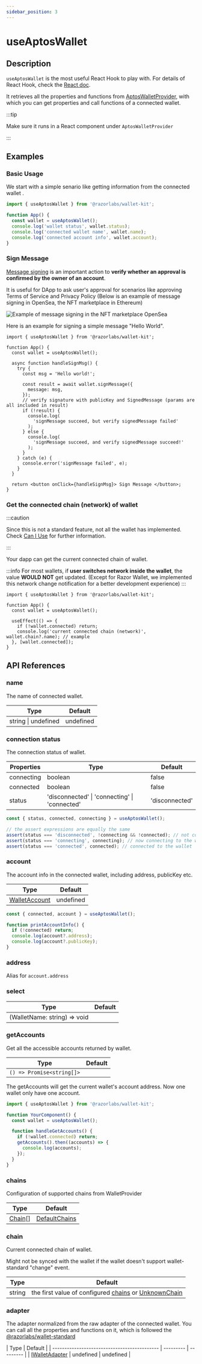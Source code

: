 ```yaml
---
sidebar_position: 3
---
```


# useAptosWallet

## Description

`useAptosWallet` is the most useful React Hook to play with. For details of React Hook, check
the [React doc](https://reactjs.org/docs/hooks-intro.html).

It retrieves all the properties and functions from [AptosWalletProvider](/docs/components/aptoswalletprovider), with which you can
get properties and call functions of a connected wallet.

:::tip

Make sure it runs in a React component under `AptosWalletProvider`

:::

## Examples

### Basic Usage

We start with a simple senario like getting information from the connected wallet .

```jsx
import { useAptosWallet } from '@razorlabs/wallet-kit';

function App() {
  const wallet = useAptosWallet();
  console.log('wallet status', wallet.status);
  console.log('connected wallet name', wallet.name);
  console.log('connected account info', wallet.account);
}
```

### Sign Message

[Message signing](https://en.bitcoin.it/wiki/Message_signing#:~:text=Message%20signing%20is%20the%20action,they%20correspond%20to%20each%20other.)
is an important action to **verify whether an approval is confirmed by the owner of an account**.

It is useful for DApp to ask user's approval for scenarios like approving Terms of Service and Privacy Policy (Below is
an example of message signing in OpenSea, the NFT marketplace in Ethereum)

![Example of message signing in the NFT marketplace OpenSea](/img/signmsg.png)

Here is an example for signing a simple message "Hello World".

```tsx
import { useAptosWallet } from '@razorlabs/wallet-kit';

function App() {
  const wallet = useAptosWallet();

  async function handleSignMsg() {
    try {
      const msg = 'Hello world!';

      const result = await wallet.signMessage({
        message: msg,
      });
      // verify signature with publicKey and SignedMessage (params are all included in result)
      if (!result) {
        console.log(
          'signMessage succeed, but verify signedMessage failed'
        );
      } else {
        console.log(
          'signMessage succeed, and verify signedMessage succeed!'
        );
      }
    } catch (e) {
      console.error('signMessage failed', e);
    }
  }

  return <button onClick={handleSignMsg}> Sign Message </button>;
}
```

### Get the connected chain (network) of wallet

:::caution

Since this is not a standard feature, not all the wallet has implemented. Check [Can I Use](/docs/CanIUse) for further
information.

:::

Your dapp can get the current connected chain of wallet.

:::info
For most wallets, if **user switches network inside the wallet**, the value **WOULD NOT** get updated. (Except for Razor Wallet, we implemented this network change notification for a better development experience)
:::

```tsx
import { useAptosWallet } from '@razorlabs/wallet-kit';

function App() {
  const wallet = useAptosWallet();

  useEffect(() => {
    if (!wallet.connected) return;
    console.log('current connected chain (network)', wallet.chain?.name); // example 
  }, [wallet.connected]);
}
```

## API References

### name

The name of connected wallet.

| Type                | Default   |
| ------------------- | --------- |
| string \| undefined | undefined |

### connection status

The connection status of wallet.

| Properties | Type                                          | Default        |
| ---------- | --------------------------------------------- | -------------- |
| connecting | boolean                                       | false          |
| connected  | boolean                                       | false          |
| status     | 'disconnected' \| 'connecting' \| 'connected' | 'disconnected' |

```ts
const { status, connected, connecting } = useAptosWallet();

// the assert expressions are equally the same
assert(status === 'disconnected', !connecting && !connected); // not connect to wallet
assert(status === 'connecting', connecting); // now connecting to the wallet
assert(status === 'connected', connected); // connected to the wallet
```

### account

The account info in the connected wallet, including address, publicKey etc.

| Type                                       | Default   |
| ------------------------------------------ | --------- |
| [WalletAccount](/docs/Types#WalletAccount) | undefined |

```ts
const { connected, account } = useAptosWallet();

function printAccountInfo() {
  if (!connected) return;
  console.log(account?.address);
  console.log(account?.publicKey);
}
```

### address

Alias for `account.address`

### select

| Type                         | Default |
| ---------------------------- | ------- |
| (WalletName: string) => void |         |

### getAccounts

Get all the accessible accounts returned by wallet.

| Type                      | Default |
| ------------------------- | ------- |
| `() => Promise<string[]>` |         |

The getAccounts will get the current wallet's account address. Now one wallet only have one account.

```jsx
import { useAptosWallet } from '@razorlabs/wallet-kit';

function YourComponent() {
  const wallet = useAptosWallet();

  function handleGetAccounts() {
    if (!wallet.connected) return;
    getAccounts().then((accounts) => {
      console.log(accounts);
    });
  }
}
```

### chains

Configuration of supported chains from WalletProvider

| Type                          | Default                             |
| ----------------------------- | ----------------------------------- |
| [Chain](/docs/Types/#Chain)[] | [DefaultChains](/docs/Types/#Chain) |

### chain

Current connected chain of wallet.

Might not be synced with the wallet if the wallet doesn't support wallet-standard "change" event.

| Type   | Default                                                                                 |
| ------ | --------------------------------------------------------------------------------------- |
| string | the first value of configured [chains](./#chains) or [UnknownChain](/docs/Types/#Chain) |

### adapter

The adapter normalized from the raw adapter of the connected wallet. You can call all the properties and functions on
it, which is followed
the [@razorlabs/wallet-standard](https://github.com/razorlabsorg/wallet-standard)

| Type                                         | Default   |
| -------------------------------------------- | --------- | --------- |
| [IWalletAdapter](/docs/Types#IWalletAdapter) | undefined | undefined |

